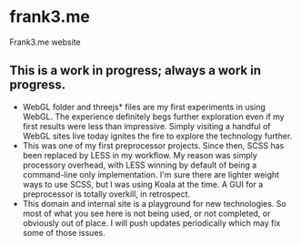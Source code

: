 # frank3.me

Frank3.me website

## This is a work in progress; always a work in progress. 

* WebGL folder and threejs* files are my first experiments in using WebGL. The experience definitely begs further exploration even if my first results were less than impressive. Simply visiting a handful of WebGL sites live today ignites the fire to explore the technology further. 
* This was one of my first preprocessor projects. Since then, SCSS has been replaced by LESS in my workflow. My reason was simply processory overhead, with LESS winning by default of being a command-line only implementation. I'm sure there are lighter weight ways to use SCSS, but I was using Koala at the time. A GUI for a preprocessor is totally overkill, in retrospect. 
* This domain and internal site is a playground for new technologies. So most of what you see here is not being used, or not completed, or obviously out of place. I will push updates periodically which may fix some of those issues. 
